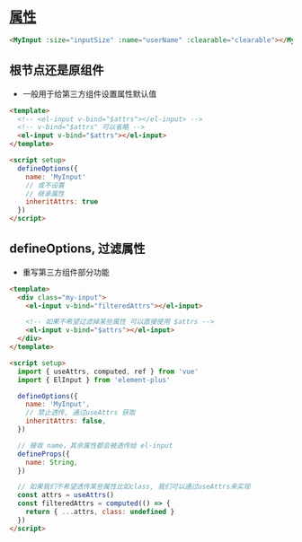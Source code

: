 # [`属性`](https://juejin.cn/post/7275261996860866615#heading-3)

```html
<MyInput :size="inputSize" :name="userName" :clearable="clearable"></MyInput>
```

## 根节点还是原组件

- 一般用于给第三方组件设置属性默认值

```html
<template>
  <!-- <el-input v-bind="$attrs"></el-input> -->
  <!-- v-bind="$attrs" 可以省略 -->
  <el-input v-bind="$attrs"></el-input>
</template>

<script setup>
  defineOptions({
    name: 'MyInput'
    // 或不设置
    // 继承属性
    inheritAttrs: true
  })
</script>
```

## defineOptions, 过滤属性

- 重写第三方组件部分功能

```html
<template>
  <div class="my-input">
    <el-input v-bind="filteredAttrs"></el-input>

    <!-- 如果不希望过滤掉某些属性 可以直接使用 $attrs -->
    <el-input v-bind="$attrs"></el-input>
  </div>
</template>

<script setup>
  import { useAttrs, computed, ref } from 'vue'
  import { ElInput } from 'element-plus'

  defineOptions({
    name: 'MyInput',
    // 禁止透传, 通过useAttrs 获取
    inheritAttrs: false,
  })

  // 接收 name，其余属性都会被透传给 el-input
  defineProps({
    name: String,
  })

  // 如果我们不希望透传某些属性比如class, 我们可以通过useAttrs来实现
  const attrs = useAttrs()
  const filteredAttrs = computed(() => {
    return { ...attrs, class: undefined }
  })
</script>
```
